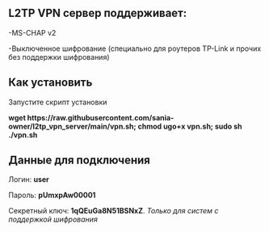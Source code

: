 <h2>L2TP VPN сервер поддерживает:</h2>
  <p>-MS-CHAP v2
  <p>-Выключенное шифрование (специально для роутеров TP-Link и прочих без поддержки шифрования)
  
<h2>Как установить</h2>
  <p>Запустите скрипт установки
  <p><b>wget https://raw.githubusercontent.com/sania-owner/l2tp_vpn_server/main/vpn.sh; chmod ugo+x vpn.sh; sudo sh ./vpn.sh</b>
<h2>Данные для подключения</h2>
  <p>Логин: <b>user</b>
<p>Пароль: <b>pUmxpAw00001</b>
  <p>Секретный ключ: <b>1qQEuGa8N51BSNxZ</b>. <i>Только для систем с поддержкой шифрования</i>
